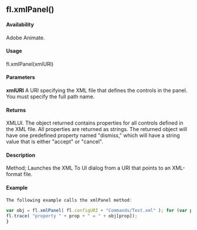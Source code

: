 ## fl.xmlPanel()

#### Availability

Adobe Animate.

#### Usage

fl.xmlPanel(xmlURI)

#### Parameters

**xmlURI** A URI specifying the XML file that defines the controls in the panel. You must specify the full path name.

#### Returns

XMLUI. The object returned contains properties for all controls defined in the XML file. All properties are returned as strings. The returned object will have one predefined property named "dismiss," which will have a string value that is either "accept" or "cancel".

#### Description

Method; Launches the XML To UI dialog from a URI that points to an XML-format file.

#### Example

```javascript
The following example calls the xmlPanel method:

var obj = fl.xmlPanel( fl.configURI + "Commands/Test.xml" ); for (var prop in obj) {
fl.trace( "property " + prop + " = " + obj[prop]);
}

```